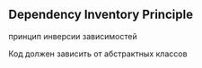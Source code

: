 ## Dependency Inventory Principle
принцип инверсии зависимостей

Код должен зависить от абстрактных классов
